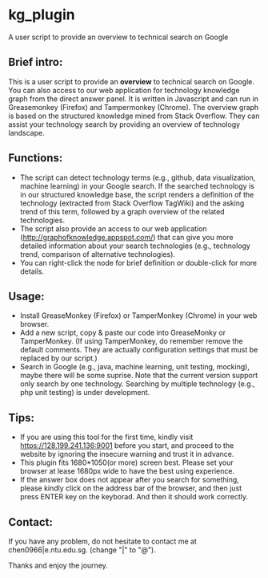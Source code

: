 # kg_plugin
A user script to provide an overview to technical search on Google

## Brief intro:
This is a user script to provide an **overview** to technical search on Google. You can also access to our web application for technology knowledge graph from the direct answer panel.
It is written in Javascript and can run in Greasemonkey (Firefox) and Tampermonkey (Chrome). The overview graph is based on the structured knowledge mined from Stack Overflow. They can assist your technology search by providing an overview of technology landscape. 

## Functions:
* The script can detect technology terms (e.g., github, data visualization, machine learning) in your Google search. If the searched technology is in our structured knowledge base, the script renders a definition of the technology (extracted from Stack Overflow TagWiki) and the asking trend of this term, followed by a graph overview of the related technologies.
* The script also provide an access to our web application (http://graphofknowledge.appspot.com/) that can give you more detailed information about your search technologies (e.g., technology trend, comparison of alternative technologies).
* You can right-click the node for brief definition or double-click for more details.

## Usage:
* Install GreaseMonkey (Firefox) or TamperMonkey (Chrome) in your web browser.
* Add a new script, copy & paste our code into GreaseMonky or TamperMonkey. (If using TamperMonkey, do remember remove the default comments. They are actually configuration settings that must be replaced by our script.)
* Search in Google (e.g., java, machine learning, unit testing, mocking), maybe there will be some suprise. Note that the current version support only search by one technology. Searching by multiple technology (e.g., php unit testing) is under development.

## Tips:
* If you are using this tool for the first time, kindly visit https://128.199.241.136:9001 before you start, and proceed to the website by ignoring the insecure warning and trust it in advance.
* This plugin fits 1680*1050(or more) screen best. Please set your browser at lease 1680px wide to have the best using experience.
* If the answer box does not appear after you search for something, please kindly click on the address bar of the browser, and then just press ENTER key on the keyborad. And then it should work correctly.

## Contact:
If you have any problem, do not hesitate to contact me at chen0966|e.ntu.edu.sg. (change "|" to "@").

Thanks and enjoy the journey.
